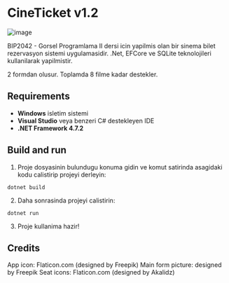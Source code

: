 # CineTicket v1.2
![image](https://github.com/c4nkn/cineticket-v1.2/assets/56227236/f72e8d65-7a3f-4775-a2c3-a049a8c7ce57)

BIP2042 - Gorsel Programlama II dersi icin yapilmis olan bir sinema bilet rezervasyon sistemi uygulamasidir. .Net, EFCore ve SQLite teknolojileri kullanilarak yapilmistir.

2 formdan olusur. Toplamda 8 filme kadar destekler.

## Requirements
- **Windows** isletim sistemi
- **Visual Studio** veya benzeri C# destekleyen IDE
- **.NET Framework 4.7.2**

## Build and run
1. Proje dosyasinin bulundugu konuma gidin ve komut satirinda asagidaki kodu calistirip projeyi derleyin:
```
dotnet build
```
2. Daha sonrasinda projeyi calistirin:
```
dotnet run
```
3. Proje kullanima hazir!

## Credits
App icon: Flaticon.com (designed by Freepik)
Main form picture: designed by Freepik
Seat icons: Flaticon.com (designed by Akalidz)
